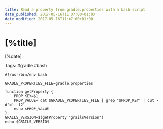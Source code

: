 ```yaml
---
title: Read a property from gradle.properties with a bash script
date_published: 2017-05-16T11:07:00+01:00
date_modified: 2017-05-16T11:07:00+01:00
---
```


# [%title]

[%date]

Tags: #gradle #bash

```
#!/usr/bin/env bash

GRADLE_PROPERTIES_FILE=gradle.properties

function getProperty {
    PROP_KEY=$1
    PROP_VALUE=`cat $GRADLE_PROPERTIES_FILE | grep "$PROP_KEY" | cut -d'=' -f2`
    echo $PROP_VALUE
}
GRAILS_VERSION=$(getProperty "grailsVersion")
echo $GRAILS_VERSION
```

